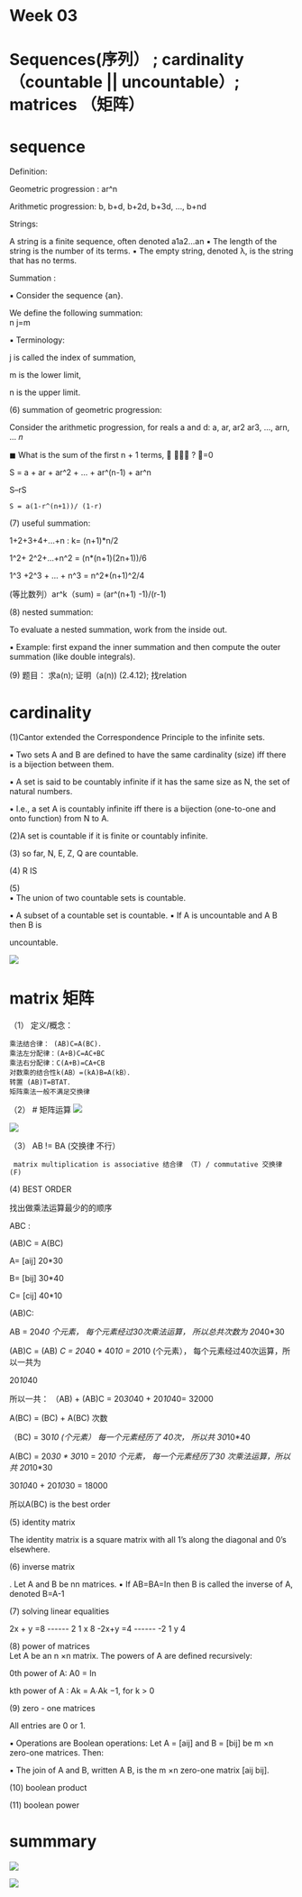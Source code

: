 # Week 03 

# Sequences(序列）  ; cardinality（countable || uncountable）; matrices （矩阵）

# sequence 

Definition:

Geometric progression : ar^n

Arithmetic progression:  b, b+d, b+2d, b+3d,  …, b+nd

Strings:

A string is a finite sequence, often denoted a1a2...an
▪ The length of the string is the number of its terms.
▪ The empty string, denoted λ, is the string that has no terms. 
					
Summation :

▪ Consider the sequence {an}.

We define the following summation:					
  n j=m					
  
▪ Terminology:

  j is called the index of summation,

  m is the lower limit, 

  n is the upper limit. 
  
(6) summation of geometric  progression:
			
  Consider the arithmetic progression, for reals a and d: a, ar, ar2 ar3, ..., arn, ... 𝑛
					
  ◼ What is the sum of the first n + 1 terms, ෍ 𝑎𝑟𝑗 ? 𝑗=0
					
  S = a + ar + ar^2 + ... + ar^(n-1) + ar^n
					
  S–rS 		
  
	S = a(1-r^(n+1))/ (1-r)



(7)  useful summation:

  1+2+3+4+...+n :  k= (n+1)*n/2

  1^2+ 2^2+...+n^2 =  (n*(n+1)(2n+1))/6

  1^3 +2^3 + … + n^3 = n^2*(n+1)^2/4

  (等比数列）ar^k（sum) =  (ar^(n+1) -1)/(r-1)


(8) 	nested summation:	

To evaluate a nested summation, work from the inside out.					

▪ Example: first expand the inner summation and then compute the outer summation (like double integrals). 
				
		
(9) 题目： 求a(n); 证明（a(n)) (2.4.12);  找relation	

# cardinality 

(1)Cantor extended the Correspondence Principle to the infinite sets.

▪ Two sets A and B are defined to have the same cardinality (size) iff there is a bijection between them.

▪ A set is said to be countably infinite if it has the same size as N, the set of natural numbers.

▪ I.e., a set A is countably infinite iff there is a bijection (one-to-one and onto function) from N to A.

(2)A set is countable if it is finite or countably infinite. 

(3) so far, N, E, Z,  Q are countable.

(4) R IS

(5) 	
▪ The union of two countable sets is countable.
					
▪ A subset of a countable set is countable. ▪ If A is uncountable and A B then B is
					
uncountable. 

![](https://github.com/linbearababy/Discrete-structures-in-Computer-Science/blob/master/PICTURE/%E5%B1%8F%E5%B9%95%E5%BF%AB%E7%85%A7%202019-05-29%2000.15.34.png)


# matrix 矩阵

（1） 定义/概念： 

	乘法结合律： (AB)C=A(BC)．
	乘法左分配律：(A+B)C=AC+BC  
	乘法右分配律：C(A+B)=CA+CB  
	对数乘的结合性k(AB）=(kA)B=A(kB）．
	转置 (AB)T=BTAT．
	矩阵乘法一般不满足交换律 
	
（2） # 矩阵运算
![](https://github.com/linbearababy/Discrete-structures-in-Computer-Science/blob/master/PICTURE/%E5%B1%8F%E5%B9%95%E5%BF%AB%E7%85%A7%202019-05-30%2010.56.07.png)

![](https://github.com/linbearababy/Discrete-structures-in-Computer-Science/blob/master/PICTURE/%E5%B1%8F%E5%B9%95%E5%BF%AB%E7%85%A7%202019-05-30%2010.56.24.png)

（3） AB != BA (交换律 不行）

     matrix multiplication is associative 结合律 （T) / commutative 交换律(F) 
     
(4)  BEST ORDER

找出做乘法运算最少的的顺序

ABC :

(AB)C = A(BC)

A= [aij] 20*30

B= [bij] 30*40

C= [cij] 40*10

(AB)C:

AB = 20*40 个元素， 每个元素经过30次乘法运算， 所以总共次数为 20*40*30

(AB)C = (AB) *C = 20*40 * 40*10 = 20*10 (个元素）， 每个元素经过40次运算，所以一共为

20*10*40 

所以一共：
（AB) + (AB)C = 20*30*40 + 20*10*40= 32000


A(BC) =  (BC) + A(BC) 次数

（BC) = 30*10 (个元素） 每一个元素经历了 40次， 所以共 30*10*40

A(BC) = 20*30 * 30*10 = 20*10 个元素， 每一个元素经历了30 次乘法运算，所以共 20*10*30

30*10*40 + 20*10*30 = 18000 

所以A(BC) is the best order

(5) identity matrix	

The identity matrix is a square matrix with all 1’s along the diagonal and 0’s elsewhere. 

(6) inverse matrix	

. Let A and B be nn matrices.
▪ If AB=BA=In then B is called the inverse of A,					
denoted B=A-1
					
(7)  solving linear equalities
 
2x + y =8    ------       2 1           x        8
-2x+y =4     ------       -2 1         y         4

(8) power of matrices		
Let A be an n ×n matrix. The powers of A are defined recursively:				

0th power of A: A0 = In 
				
kth power of A : Ak = A∙Ak −1, for k > 0
				
(9) zero - one matrices
						
All entries are 0 or 1.				
						
▪ Operations are Boolean operations: Let A = [aij] and B = [bij] be m ×n zero-one matrices. Then:
						
▪ The join of A and B, written A B, is the m ×n zero-one matrix [aij bij]. 
								
(10) boolean product

(11) boolean power


# summmary

![](https://github.com/linbearababy/Discrete-structures-in-Computer-Science/blob/master/PICTURE/IMG_7101.jpg)

![](https://github.com/linbearababy/Discrete-structures-in-Computer-Science/blob/master/PICTURE/IMG_7103.jpg)

